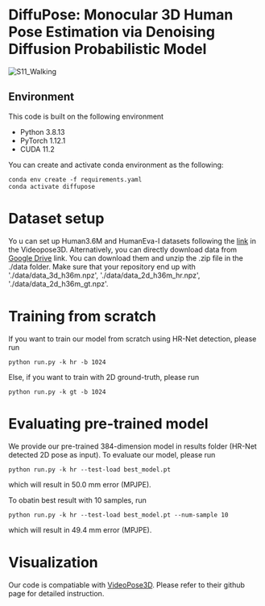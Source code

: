 # DiffuPose: Monocular 3D Human Pose Estimation via Denoising Diffusion Probabilistic Model

![S11_Walking](https://user-images.githubusercontent.com/54428449/202689921-ca7306e7-0754-4319-9e93-5cf988147fb9.gif)

## Environment
This code is built on the following environment
* Python 3.8.13
* PyTorch 1.12.1
* CUDA 11.2

You can create and activate conda environment as the following:
```
conda env create -f requirements.yaml
conda activate diffupose
```

# Dataset setup
Yo u can set up Human3.6M and HumanEva-I datasets following the [link](https://github.com/facebookresearch/VideoPose3D/blob/main/DATASETS.md) in the Videopose3D.
Alternatively, you can directly download data from [Google Drive](https://drive.google.com/file/d/12A3PCMrr5DvFjlYMUUZFqDaSvhdtlfm5/view?usp=share_link)  link.
You can download them and unzip the .zip file in the ./data folder.
Make sure that your repository end up with './data/data_3d_h36m.npz', './data/data_2d_h36m_hr.npz', './data/data_2d_h36m_gt.npz'.


# Training from scratch
If you want to train our model from scratch using HR-Net detection, please run
```
python run.py -k hr -b 1024
```
Else, if you want to train with 2D ground-truth, please run
```
python run.py -k gt -b 1024
```

# Evaluating pre-trained model
We provide our pre-trained 384-dimension model in results folder (HR-Net detected 2D pose as input). To evaluate our model, please run
```
python run.py -k hr --test-load best_model.pt
```
which will result in 50.0 mm error (MPJPE).

To obatin best result with 10 samples, run
```
python run.py -k hr --test-load best_model.pt --num-sample 10
```
which will result in 49.4 mm error (MPJPE).

# Visualization
Our code is compatiable with [VideoPose3D](https://github.com/facebookresearch/VideoPose3D). Please refer to their github page for detailed instruction.

